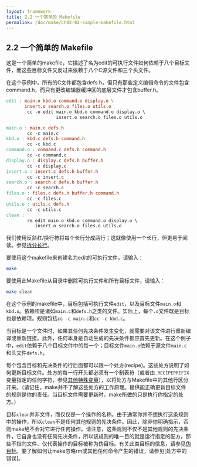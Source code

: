 ```yaml
---
layout: framework
title: 2.2 一个简单的 Makefile
permalink: /doc/make/ch02-02-simple-makefile.html
---
```


## 2.2 一个简单的 Makefile

这是一个简单的makefile，它描述了名为edit的可执行文件如何依赖于八个目标文件，而这些目标文件又反过来依赖于八个C源文件和三个头文件。

在这个示例中，所有的C文件都包含defs.h，但只有那些定义编辑命令的文件包含command.h，而只有更改编辑器缓冲区的底层文件才包含buffer.h。

```makefile
edit : main.o kbd.o command.o display.o \
       insert.o search.o files.o utils.o
        cc -o edit main.o kbd.o command.o display.o \
                   insert.o search.o files.o utils.o

main.o : main.c defs.h
        cc -c main.c
kbd.o : kbd.c defs.h command.h
        cc -c kbd.c
command.o : command.c defs.h command.h
        cc -c command.c
display.o : display.c defs.h buffer.h
        cc -c display.c
insert.o : insert.c defs.h buffer.h
        cc -c insert.c
search.o : search.c defs.h buffer.h
        cc -c search.c
files.o : files.c defs.h buffer.h command.h
        cc -c files.c
utils.o : utils.c defs.h
        cc -c utils.c
clean :
        rm edit main.o kbd.o command.o display.o \
           insert.o search.o files.o utils.o
```

我们使用反斜杠/换行符将每个长行分成两行；这就像使用一个长行，但更易于阅读。参见[拆分长行](ch03-01-01-splitting-lines.html)。

要使用这个makefile来创建名为edit的可执行文件，请输入：

```bash
make
```

要使用此Makefile从目录中删除可执行文件和所有目标文件，请输入：

```bash
make clean
```

在这个示例的makefile中，目标包括可执行文件`edit`，以及目标文件`main.o`和`kbd.o`。依赖项是诸如`main.c`和`defs.h`之类的文件。实际上，每个`.o`文件既是目标也是依赖项。规则包括`cc -c main.c`和`cc -c kbd.c`。

当目标是一个文件时，如果其任何先决条件发生变化，就需要对该文件进行重新编译或重新链接。此外，任何本身是自动生成的先决条件都应首先更新。在这个例子中，`edit`依赖于八个目标文件中的每一个；目标文件`main.o`依赖于源文件`main.c`和头文件`defs.h`。

每个包含目标和先决条件的行后面都可以跟一个处方(recipe)。这些处方说明了如何更新目标文件。处方的每一行开头都必须有一个制表符（或者由`.RECIPEPREFIX`变量指定的任何字符，参见[其他特殊变量](ch06-14-special-variables.html)），以将处方与Makefile中的其他行区分开来。（请记住，make并不了解这些处方的工作原理。提供能正确更新目标文件的规则是你的责任。当目标文件需要更新时，make所做的只是执行你指定的处方。）

目标`clean`并非文件，而仅仅是一个操作的名称。由于通常你并不想执行这条规则中的操作，所以`clean`不是任何其他规则的先决条件。因此，除非你明确指示，否则make绝不会对它进行任何操作。请注意，这条规则不仅不是其他规则的先决条件，它自身也没有任何先决条件，所以该规则的唯一目的就是运行指定的配方。那些不指向文件、仅代表操作的目标被称为伪目标。有关此类目标的信息，请参见[伪目标](ch04-06-phony-targets.html)。要了解如何让make忽略rm或其他任何命令产生的错误，请参见[处方中的错误]。